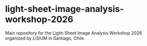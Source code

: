 # light-sheet-image-analysis-workshop-2026
Main repository for the Light-Sheet Image Analysis Workshop 2026 organized by LiSIUM in Santiago, Chile.
